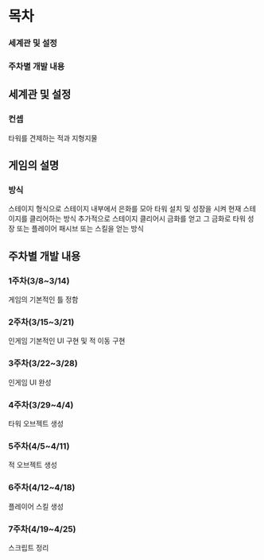 # 목차
### 세계관 및 설정
### 주차별 개발 내용



## 세계관 및 설정
### 컨셉
타워를 견제하는 적과 지형지물

## 게임의 설명
### 방식
스테이지 형식으로 스테이지 내부에서 은화를 모아 타워 설치 및 성장을 시켜 현재 스테이지를 클리어하는 방식
추가적으로 스테이지 클리어시 금화를 얻고 그 금화로 타워 성장 또는 플레이어 패시브 또는 스킬을 얻는 방식

## 주차별 개발 내용
### 1주차(3/8~3/14)
게임의 기본적인 틀 정함

### 2주차(3/15~3/21)
인게임 기본적인 UI 구현 및 적 이동 구현

### 3주차(3/22~3/28)
인게임 UI 완성

### 4주차(3/29~4/4)
타워 오브젝트 생성

### 5주차(4/5~4/11)
적 오브젝트 생성

### 6주차(4/12~4/18)
플레이어 스킬 생성

### 7주차(4/19~4/25)
스크립트 정리
